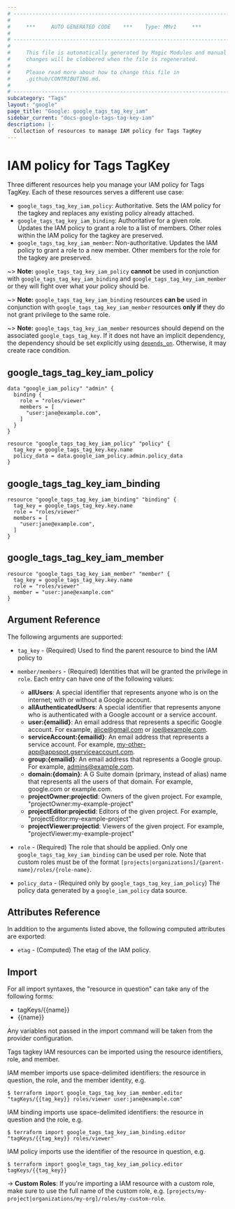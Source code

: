 ```yaml
---
# ----------------------------------------------------------------------------
#
#     ***     AUTO GENERATED CODE    ***    Type: MMv1     ***
#
# ----------------------------------------------------------------------------
#
#     This file is automatically generated by Magic Modules and manual
#     changes will be clobbered when the file is regenerated.
#
#     Please read more about how to change this file in
#     .github/CONTRIBUTING.md.
#
# ----------------------------------------------------------------------------
subcategory: "Tags"
layout: "google"
page_title: "Google: google_tags_tag_key_iam"
sidebar_current: "docs-google-tags-tag-key-iam"
description: |-
  Collection of resources to manage IAM policy for Tags TagKey
---
```


# IAM policy for Tags TagKey
Three different resources help you manage your IAM policy for Tags TagKey. Each of these resources serves a different use case:

* `google_tags_tag_key_iam_policy`: Authoritative. Sets the IAM policy for the tagkey and replaces any existing policy already attached.
* `google_tags_tag_key_iam_binding`: Authoritative for a given role. Updates the IAM policy to grant a role to a list of members. Other roles within the IAM policy for the tagkey are preserved.
* `google_tags_tag_key_iam_member`: Non-authoritative. Updates the IAM policy to grant a role to a new member. Other members for the role for the tagkey are preserved.

~> **Note:** `google_tags_tag_key_iam_policy` **cannot** be used in conjunction with `google_tags_tag_key_iam_binding` and `google_tags_tag_key_iam_member` or they will fight over what your policy should be.

~> **Note:** `google_tags_tag_key_iam_binding` resources **can be** used in conjunction with `google_tags_tag_key_iam_member` resources **only if** they do not grant privilege to the same role.

~> **Note:** `google_tags_tag_key_iam_member` resources should depend on the associated `google_tags_tag_key`. If it does not have an implicit dependency, the dependency should be set explicitly using [`depends_on`](https://www.terraform.io/language/meta-arguments/depends_on). Otherwise, it may create race condition.




## google\_tags\_tag\_key\_iam\_policy

```hcl
data "google_iam_policy" "admin" {
  binding {
    role = "roles/viewer"
    members = [
      "user:jane@example.com",
    ]
  }
}

resource "google_tags_tag_key_iam_policy" "policy" {
  tag_key = google_tags_tag_key.key.name
  policy_data = data.google_iam_policy.admin.policy_data
}
```

## google\_tags\_tag\_key\_iam\_binding

```hcl
resource "google_tags_tag_key_iam_binding" "binding" {
  tag_key = google_tags_tag_key.key.name
  role = "roles/viewer"
  members = [
    "user:jane@example.com",
  ]
}
```

## google\_tags\_tag\_key\_iam\_member

```hcl
resource "google_tags_tag_key_iam_member" "member" {
  tag_key = google_tags_tag_key.key.name
  role = "roles/viewer"
  member = "user:jane@example.com"
}
```

## Argument Reference

The following arguments are supported:

* `tag_key` - (Required) Used to find the parent resource to bind the IAM policy to

* `member/members` - (Required) Identities that will be granted the privilege in `role`.
  Each entry can have one of the following values:
  * **allUsers**: A special identifier that represents anyone who is on the internet; with or without a Google account.
  * **allAuthenticatedUsers**: A special identifier that represents anyone who is authenticated with a Google account or a service account.
  * **user:{emailid}**: An email address that represents a specific Google account. For example, alice@gmail.com or joe@example.com.
  * **serviceAccount:{emailid}**: An email address that represents a service account. For example, my-other-app@appspot.gserviceaccount.com.
  * **group:{emailid}**: An email address that represents a Google group. For example, admins@example.com.
  * **domain:{domain}**: A G Suite domain (primary, instead of alias) name that represents all the users of that domain. For example, google.com or example.com.
  * **projectOwner:projectid**: Owners of the given project. For example, "projectOwner:my-example-project"
  * **projectEditor:projectid**: Editors of the given project. For example, "projectEditor:my-example-project"
  * **projectViewer:projectid**: Viewers of the given project. For example, "projectViewer:my-example-project"

* `role` - (Required) The role that should be applied. Only one
    `google_tags_tag_key_iam_binding` can be used per role. Note that custom roles must be of the format
    `[projects|organizations]/{parent-name}/roles/{role-name}`.

* `policy_data` - (Required only by `google_tags_tag_key_iam_policy`) The policy data generated by
  a `google_iam_policy` data source.

## Attributes Reference

In addition to the arguments listed above, the following computed attributes are
exported:

* `etag` - (Computed) The etag of the IAM policy.

## Import

For all import syntaxes, the "resource in question" can take any of the following forms:

* tagKeys/{{name}}
* {{name}}

Any variables not passed in the import command will be taken from the provider configuration.

Tags tagkey IAM resources can be imported using the resource identifiers, role, and member.

IAM member imports use space-delimited identifiers: the resource in question, the role, and the member identity, e.g.
```
$ terraform import google_tags_tag_key_iam_member.editor "tagKeys/{{tag_key}} roles/viewer user:jane@example.com"
```

IAM binding imports use space-delimited identifiers: the resource in question and the role, e.g.
```
$ terraform import google_tags_tag_key_iam_binding.editor "tagKeys/{{tag_key}} roles/viewer"
```

IAM policy imports use the identifier of the resource in question, e.g.
```
$ terraform import google_tags_tag_key_iam_policy.editor tagKeys/{{tag_key}}
```

-> **Custom Roles**: If you're importing a IAM resource with a custom role, make sure to use the
 full name of the custom role, e.g. `[projects/my-project|organizations/my-org]/roles/my-custom-role`.
